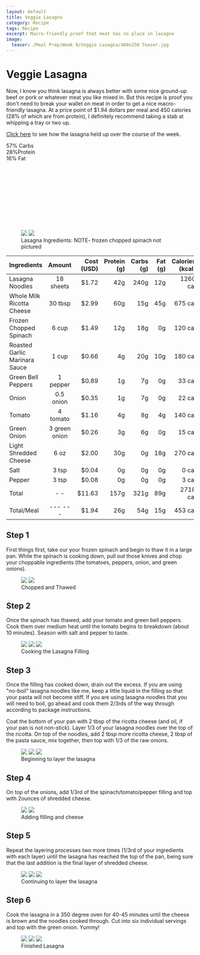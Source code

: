 ```yaml
---
layout: default
title: Veggie Lasagna
category: Recipe 
tags: Recipe 
excerpt: Macro-friendly proof that meat has no place in lasagna
image:
  teaser: /Meal Prep/Week 9/Veggie Lasagna/400x250 Teaser.jpg
---
```


# Veggie Lasagna

Now, I know you think lasagna is always better with some nice ground-up beef or pork or whatever meat you like mixed in. But this recipe is proof you don't need to break your wallet on meat in order to get a nice macro-friendly lasagna. At a price point of $1.94 dollars per meal and 450 calories (28% of which are from protein), I definitely recommend taking a stab at whipping a tray or two up. 

[Click here](http://underwriteyourlife.com/meal%20prep/Week-9-Evaluation/) to see how the lasagna held up over the course of the week.

<div class="c100 p57 big">
  <span>57% Carbs </span>
  <div class="slice">
    <div class="bar"></div>
    <div class="fill"></div>
  </div>
</div>

<div class="c100 p28 big">
  <span>28%Protein </span>
  <div class="slice">
    <div class="bar"></div>
    <div class="fill"></div>
  </div>
</div>

<div class="c100 p16 big">
  <span>16% Fat </span>
  <div class="slice">
    <div class="bar"></div>
    <div class="fill"></div>
  </div>
</div>

<br>
<br />
<br>
<br />
<br>
<br />
<br>
<br />
<br>
<br />

<figure class="half">
	<img src="{{ site.url }}/images/Meal Prep/Week 9/Veggie Lasagna/0 Ingredients.jpg">
	<img src="{{ site.url }}/images/Meal Prep/Week 9/Veggie Lasagna/0.5 Final.jpg">
	<figcaption>  Lasagna Ingredients: NOTE- frozen chopped spinach not pictured </figcaption>
</figure>


|	**Ingredients**	|	**Amount**		|	 **Cost (USD)** 	|	**Protein (g)**	|	**Carbs (g)**	|	**Fat (g)**	|	**Calories (kcal)**
|	:----------	|	:----------:		|	 ---------: 	|	 ---------: 	|	 ---------: 	|	 ---------: 	|	 ---------: 
|	Lasagna Noodles	|	18	sheets	|	 $1.72 	|	42g	|	240g	|	12g	|	1260 cal
|	Whole Milk Ricotta Cheese	|	30	tbsp	|	 $2.99 	|	60g	|	15g	|	45g	|	675 cal
|	Frozen Chopped Spinach	|	6	cup	|	 $1.49 	|	12g	|	18g	|	0g	|	120 cal
|	Roasted Garlic Marinara Sauce	|	1	cup	|	 $0.66 	|	4g	|	20g	|	10g	|	180 cal
|	Green Bell Peppers	|	1	pepper	|	 $0.89 	|	1g	|	7g	|	0g	|	33 cal
|	Onion	|	0.5	onion	|	 $0.35 	|	1g	|	7g	|	0g	|	22 cal
|	Tomato	|	4	tomato	|	 $1.16 	|	4g	|	8g	|	4g	|	140 cal
|	Green Onion	|	3	green onion	|	 $0.26 	|	3g	|	6g	|	0g	|	15 cal
|	Light Shredded Cheese	|	6	oz	|	 $2.00 	|	30g	|	0g	|	18g	|	270 cal
|	Salt	|	3	tsp	|	 $0.04 	|	0g	|	0g	|	0g	|	0 cal
|	Pepper	|	3	tsp	|	 $0.08 	|	0g	|	0g	|	0g	|	3 cal
|	Total	|	-	-	|	 $11.63 	|	157g	|	321g	|	89g	|	2718 cal
|	Total/Meal	|	---	---	|	 $1.94 	|	26g	|	54g	|	15g	|	453 cal


<h2> Step 1 </h2>

First things first, take our your frozen spinach and begin to thaw it in a large pan. While the spinach is cooking down, pull out those knives and chop your choppable ingredients (the tomatoes, peppers, onion, and green onions). 

<figure class="half">
	<img src="{{ site.url }}/images/Meal Prep/Week 9/Veggie Lasagna/1.5 Thawed.jpg">
	<img src="{{ site.url }}/images/Meal Prep/Week 9/Veggie Lasagna/1 Choped.jpg">
	<figcaption> Chopped and Thawed </figcaption>
</figure>

<h2> Step 2 </h2>

Once the spinach has thawed, add your tomato and green bell peppers. Cook them over medium heat until the tomato begins to breakdown (about 10 minutes). Season with salt and pepper to taste. 

<figure class="third">
	<img src="{{ site.url }}/images/Meal Prep/Week 9/Veggie Lasagna/2 All.jpg">
	<img src="{{ site.url }}/images/Meal Prep/Week 9/Veggie Lasagna/2.3 Mixed.jpg">
	<img src="{{ site.url }}/images/Meal Prep/Week 9/Veggie Lasagna/2.5 Seasoning.jpg">
	<figcaption> Cooking the Lasagna Filling </figcaption>
</figure>

<h2> Step 3 </h2>

Once the filling has cooked down, drain out the excess. If you are using "no-boil" lasagna noodles like me, keep a little liquid in the filling so that your pasta will not become stiff. If you are using lasagna noodles that you will need to boil, go ahead and cook them 2/3rds of the way through according to package instructions. 

Coat the bottom of your pan with 2 tbsp of the ricotta cheese (and oil, if your pan is not non-stick). Layer 1/3 of your lasagna noodles over the top of the ricotta. On top of the noodles, add 2 tbsp more ricotta cheese, 2 tbsp of the pasta sauce, mix together, then top with 1/3 of the raw onions. 

<figure class="third">
	<img src="{{ site.url }}/images/Meal Prep/Week 9/Veggie Lasagna/3 Layer1.jpg">
	<img src="{{ site.url }}/images/Meal Prep/Week 9/Veggie Lasagna/3.3 Layer1.jpg">
	<img src="{{ site.url }}/images/Meal Prep/Week 9/Veggie Lasagna/3.5 Layer1.jpg">
	<figcaption> Beginning to layer the lasagna </figcaption>
</figure>

<h2> Step 4 </h2>

On top of the onions, add 1/3rd of the spinach/tomato/pepper filling and top with 2ounces of shredded cheese. 

<figure class="half">
	<img src="{{ site.url }}/images/Meal Prep/Week 9/Veggie Lasagna/4 GreenStuffz.jpg">
	<img src="{{ site.url }}/images/Meal Prep/Week 9/Veggie Lasagna/4.5 Cheese.jpg">
	<figcaption> Adding filling and cheese </figcaption>
</figure>

<h2> Step 5 </h2>

Repeat the layering processes two more times (1/3rd of your ingredients with each layer) until the lasagna has reached the top of the pan, being sure that the last addition is the final layer of shredded cheese. 

<figure class="third">
	<img src="{{ site.url }}/images/Meal Prep/Week 9/Veggie Lasagna/5 Repeat.jpg">
	<img src="{{ site.url }}/images/Meal Prep/Week 9/Veggie Lasagna/5.3 Repeat.jpg">
	<img src="{{ site.url }}/images/Meal Prep/Week 9/Veggie Lasagna/5.5 Repeat.jpg">
	<figcaption> Continuing to layer the lasagna </figcaption>
</figure>

<h2> Step 6 </h2>

Cook the lasagna in a 350 degree oven for 40-45 minutes until the cheese is brown and the noodles cooked through. Cut into six individual servings and top with the green onion. Yummy!

<figure class="third">
	<img src="{{ site.url }}/images/Meal Prep/Week 9/Veggie Lasagna/6 Cook.jpg">
	<img src="{{ site.url }}/images/Meal Prep/Week 9/Veggie Lasagna/6.5 Final.jpg">
	<img src="{{ site.url }}/images/Meal Prep/Week 9/Veggie Lasagna/6.7 Final.jpg">
	<figcaption> Finished Lasagna </figcaption>
</figure>
